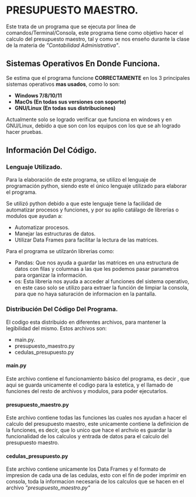# PRESUPUESTO MAESTRO.

  Este trata de un programa que se ejecuta por linea de comandos/Terminal/Consola, este programa tiene como objetivo hacer el 
  calculo del presupuesto maestro, tal y como se nos enseño durante la clase de la materia de *"Contabilidad Administrativa"*.
  
## Sistemas Operativos En Donde Funciona.
Se estima que el programa funcione **CORRECTAMENTE**  en los 3 principales sistemas operativos **mas usados**, como lo son:
 - **Windows 7/8/10/11**
 - **MacOs (En todas sus versiones con soporte)**
 - **GNU/Linux (En todas sus distribuciones)**
 
 Actualmente solo se logrado verificar que funciona en windows y en GNU/Linux, debido a que son con los equipos con los que
 se ah logrado hacer pruebas.

## Información Del Código.

  ### Lenguaje Utilizado.

  Para la elaboración de este programa, se utilizo el lenguaje de programación python, siendo este el único lenguaje utilizado
  para elaborar el programa.

  Se utilizó python debido a que este lenguaje tiene la facilidad de automatizar procesos y funciones, y por
  su aplio catálago de librerias o modulos que ayudan a:
  
  - Automatizar procesos.
  - Manejar las estructuras de datos.
  - Utilizar Data Frames para facilitar la lectura de las matrices. 

  Para el programa se utilzarón librerias como:
  
  - Pandas: Que nos ayuda a guardar las matrices en una estructura de datos con filas y columnas a las que les podemos pasar
  parametros para organizar la información.
  - os: Esta librería nos ayuda a acceder al funciones del sistema operativo, en este caso solo se utilizo para extraer la
  función de limpiar la consola, para que no haya saturación de informacion en la pantalla.
  
  ### Distribución Del Código Del Programa.
  
  El codigo esta distribuido en diferentes archivos, para mantener la legibilidad del mismo. Estos archivos son:
  
  - main.py.
  - presupuesto_maestro.py
  - cedulas_presupuesto.py

  #### main.py
  Este archivo contiene el funcionamiento básico del programa, es decir , que aqui se guarda unicamente el codigo para la estetica,
  y el llamado de funciones del resto de archivos y modulos, para poder ejecutarlos.
  
  #### presupuesto_maestro.py
  Este archivo contiene todas las funciones las cuales nos ayudan a hacer el calculo del presupuesto maestro, este unicamente contiene
  la definicion de la funciones, es decir, que lo unico que hace el archvio es guardar la funcionalidad de los calculos y entrada de 
  datos para el calculo del presupuesto maestro.
  
  #### cedulas_presupuesto.py
  Este archivo contiene unicamente los Data Frames y el formato de impresion de cada una de las cedulas, esto con el fin de poder imprimir
  en consola, toda la informacion necesaria de los calculos que se hacen en el archivo *"presupuesto_maestro.py"*
